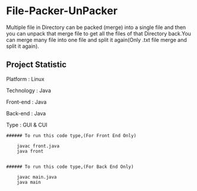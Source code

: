 # File-Packer-UnPacker

Multiple file in Directory can be packed (merge) into a single file and then you can unpack that merge file to get all the files of that Directory back.You can merge many file into one file and split it again(Only .txt file merge and split it again).


## Project Statistic

Platform : Linux

Technology : Java

Front-end : Java

Back-end : Java

Type : GUI & CUI


	###### To run this code type,(For Front End Only)
  
  		javac front.java
  		java front
  	

	###### To run this code type,(For Back End Only)  	

		javac main.java
		java main
 
  	
